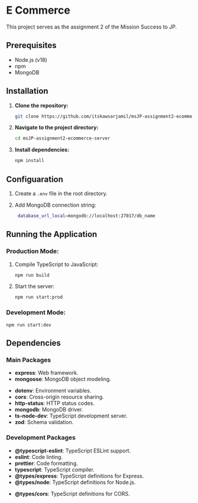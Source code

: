 # E Commerce

This project serves as the assignment 2 of the Mission Success to JP.

## Prerequisites

- Node.js (v18)
- npm
- MongoDB

## Installation

1. **Clone the repository:**

   ```bash
   git clone https://github.com/itskawsarjamil/msJP-assignment2-ecommerce-server

   ```

2. **Navigate to the project directory:**

   ```bash
   cd msJP-assignment2-ecommerce-server

   ```

3. **Install dependencies:**
   ```bash
   npm install
   ```

## Configuaration

1. Create a `.env` file in the root directory.

2. Add MongoDB connection string:

   ```bash
    database_url_local=mongodb://localhost:27017/db_name
   ```

## Running the Application

### Production Mode:

1. Compile TypeScript to JavaScript:

   ```bash
   npm run build

   ```

2. Start the server:
   ```bash
   npm run start:prod
   ```

### Development Mode:

    npm run start:dev

## Dependencies

### Main Packages

- **express**: Web framework.
- **mongoose**: MongoDB object modeling.
<!-- - **bcrypt**: Password hashing. -->
- **dotenv**: Environment variables.
- **cors**: Cross-origin resource sharing.
- **http-status**: HTTP status codes.
- **mongodb**: MongoDB driver.
- **ts-node-dev**: TypeScript development server.
- **zod**: Schema validation.

### Development Packages

- **@typescript-eslint**: TypeScript ESLint support.
- **eslint**: Code linting.
- **prettier**: Code formatting.
- **typescript**: TypeScript compiler.
- **@types/express**: TypeScript definitions for Express.
- **@types/node**: TypeScript definitions for Node.js.
<!-- - **@types/bcrypt**: TypeScript definitions for bcrypt. -->
- **@types/cors**: TypeScript definitions for CORS.
